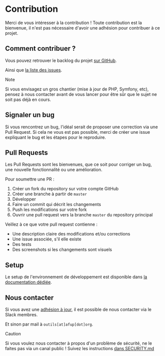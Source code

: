 # Contribution

Merci de vous intéresser à la contribution ! Toute contribution est la bienvenue, il n'est pas nécessaire d'avoir une
adhésion pour contribuer à ce projet.

## Comment contribuer ?

Vous pouvez retrouver le backlog du projet [sur GitHub](https://github.com/orgs/afup/projects/2).

Ainsi que [la liste des issues](https://github.com/afup/web/issues?q=sort%3Aupdated-desc+is%3Aissue+is%3Aopen).

> [!NOTE]
> Si vous envisagez un gros chantier (mise à jour de PHP, Symfony, etc), pensez à nous contacter avant de vous lancer
> pour être sûr que le sujet ne soit pas déjà en cours.

## Signaler un bug

Si vous rencontrez un bug, l'idéal serait de proposer une correction via une Pull Request. Si cela ne vous est pas
possible, merci de créer une issue expliquant le bug et les étapes pour le reproduire.

## Pull Requests

Les Pull Requests sont les bienvenues, que ce soit pour corriger un bug, une nouvelle fonctionnalité ou une amélioration.

Pour soumettre une PR :

1. Créer un fork du repository sur votre compte GitHub
2. Créer une branche à partir de `master`
3. Développer
4. Faire un commit qui décrit les changements
5. Push les modifications sur votre fork
6. Ouvrir une pull request vers la branche `master` du repository principal

Veillez à ce que votre pull request contienne :

- Une description claire des modifications et/ou corrections
- Une issue associée, s'il elle existe
- Des tests
- Des screenshots si les changements sont visuels

## Setup

Le setup de l'environnement de développement est disponible dans [la documentation dédiée](./doc/dev-setup.md).

## Nous contacter

Si vous avez une [adhésion à jour](https://afup.org/association/devenir-membre), il est possible de nous contacter via le Slack membres.

Et sinon par mail à `outils[at]afup[dot]org`.

> [!CAUTION]
> Si vous voulez nous contacter à propos d'un problème de sécurité, ne le faites pas via un canal public !
> Suivez les instructions [dans SECURITY.md](./SECURITY.md)

